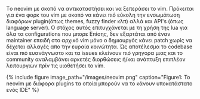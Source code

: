 Τo neovim με σκοπό να αντικαταστήσει και να ξεπεράσει το vim. Πρόκειται για ένα φορκ του vim με σκοπό να κάνει πιό εύκολη την ενσωμάτωση διαφόρων plugin(όπως themes, fuzzy finder κλπ) αλλά και
API's (όπως language server). Ο στόχος αυτός επιτυγχάνεται με τη χρήση της lua για όλα τα configurations που μπορε Επίσης, δεν εξαρτάται από έναν maintainer επειδή στο αρχικό vim μόνο ο δημιουργός κάνει patch χωρίς να δέχεται αλλαγές απο την ευραία κοινώτητα. Ώς αποτέλεσμα το 
codebase είναι πιό ευανάγνωστο και τα issues κλείνουν πιό γρηγορα μιας και το community αναλαμβάνει αρκετές διορθώσεις ή/και ανάπτυξη επιπλέον λειτουργιων πρίν τις υιοθετήσει το vim.

{% include figure image_path="/images/neovim.png" caption="Figure1: To neovim με διάφορα plugins τα οποία μπορούν να το κάνουν υποκατάστατο ενός IDE" %}
